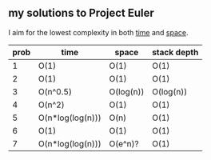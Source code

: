 ## my solutions to Project Euler

I aim for the lowest complexity in both [time](http://en.wikipedia.org/wiki/Analysis_of_algorithms#Orders_of_growth) and [space](http://en.wikipedia.org/wiki/Analysis_of_algorithms#Growth_rate_analysis_of_other_resources).


prob | time                    | space          | stack depth
---- | ----------------------- | -------------- | --------------
  1  | O(1)                    | O(1)           | O(1)
  2  | O(1)                    | O(1)           | O(1)
  3  | O(n^0.5)                | O(log(n))      | O(log(n))     
  4  | O(n^2)                  | O(1)           | O(1)
  5  | O(n*log(log(n)))        | O(n)           | O(1)
  6  | O(1)                    | O(1)           | O(1)
  7  | O(n*log(log(n)))        | O(e^n)?        | O(1)
